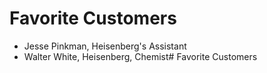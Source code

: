 # Favorite Customers
* Jesse Pinkman, Heisenberg's Assistant
* Walter White, Heisenberg, Chemist# Favorite Customers
